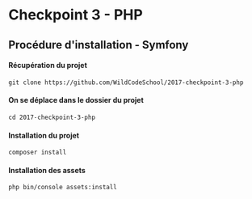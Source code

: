 Checkpoint 3 - PHP
==========

## Procédure d'installation - Symfony

#### Récupération du projet
```
git clone https://github.com/WildCodeSchool/2017-checkpoint-3-php
```
#### On se déplace dans le dossier du projet
```
cd 2017-checkpoint-3-php
```
#### Installation du projet
```
composer install
```
#### Installation des assets
```
php bin/console assets:install
```

